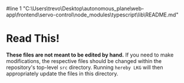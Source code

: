 #line 1 "C:\\Users\\trevo\\Desktop\\autonomous_plane\\web-app\\frontend\\servo-control\\node_modules\\typescript\\lib\\README.md"
# Read This!

**These files are not meant to be edited by hand.**
If you need to make modifications, the respective files should be changed within the repository's top-level `src` directory.
Running `hereby LKG` will then appropriately update the files in this directory.
